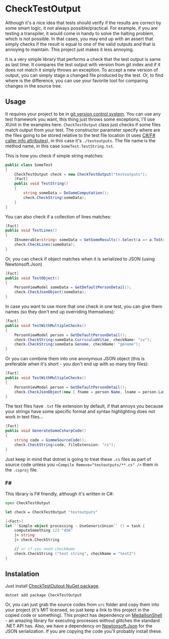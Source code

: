 # CheckTestOutput

Although it's a nice idea that tests should verify if the results are correct by some smart logic, it not always possible/practical. For example, if you are testing a transpiler, it would come in handy to solve the halting problem, which is not possible. In that cases, you may end up with an assert that simply checks if the result is equal to one of the valid outputs and that is annoying to maintain. This project just makes it less annoying.

It is a very simple library that performs a check that the test output is same as last time. It compares the test output with version from git index and if it does not match it simply throws an exception. To accept a new version of output, you can simply stage a changed file produced by the test. Or, to find where is the difference, you can use your favorite tool for comparing changes in the source tree.


## Usage

It requires your project to be in [git version control system](https://git-scm.com/). You can use any test framework you want, this thing just throws some exceptions, I'll use XUnit in the examples here. `CheckTestOutput` class just checks if some files match output from your test. The constructor parameter specify where are the files going to be stored relative to the test file location (it uses [C#/F# caller info attributes](https://docs.microsoft.com/cs-cz/dotnet/csharp/programming-guide/concepts/caller-information)), in this case it's `./testoutputs`. The file name is the method name, in this case `SomeTest.TestString.txt`.

This is how you check if simple string matches:

```csharp
public class SomeTest
{
    CheckTestOutput check = new CheckTestOutput("testoutputs");
    [Fact]
    public void TestString()
    {
        string someData = DoSomeComputation();
        check.CheckString(someData);
    }
}
```

You can also check if a collection of lines matches:

```csharp
[Fact]
public void TestLines()
{
    IEnumerable<string> someData = GetSomeResults().Select(a => a.ToString());
    check.CheckLines(someData);
}
```

Or, you can check if object matches when it is serialized to JSON (using Newtonsoft.Json)

```csharp
[Fact]
public void TestObject()
{
    PersonViewModel someData = GetDefaultPersonDetail();
    check.CheckJsonObject(someData);
}
```

In case you want to use more that one check in one test, you can give them names (so they don't end up overriding themselves):

```csharp
[Fact]
public void TestWithMultipleChecks()
{
    PersonViewModel person = GetDefaultPersonDetail();
    check.CheckString(someData.CurriculumVitae, checkName: "cv");
    check.CheckString(someData.Genome, checkName: "genome");
}
```

Or you can combine them into one anonymous JSON object (this is preferable when it's short - you don't end up with so many tiny files):

```csharp
[Fact]
public void TestWithMultipleChecks()
{
    PersonViewModel person = GetDefaultPersonDetail();
    check.CheckJsonObject(new { fname = person.Name, lname = person.LastName, person.BirthDate });
}
```

The text files have `.txt` file extension by default, if that annoys you because your strings have some specific format and syntax highlighting does not work in text files...

```csharp
[Fact]
public void GenerateSomeCsharpCode()
{
    string code = GimmeSourceCode();
    check.CheckString(code, fileExtension: "cs");
}
```

Just keep in mind that dotnet is going to treat these `.cs` files as part of source code unless you `<Compile Remove="testoutputs/**.cs" />` them in the `.csproj` file.

### F#

This library is F# friendly, although it's written in C#:

```fsharp
open CheckTestOutput

let check = CheckTestOutput "testoutputs"

[<Fact>]
let ``Simple object processing - UseGenericUnion`` () = task {
    computeSomething 123 "456"
    |> string
    |> check.CheckString

    // or if you need checkName
    check.CheckString ("test string", checkName = "test2")
}
```

## Instalation

Just install [CheckTestOutput NuGet package](https://www.nuget.org/packages/CheckTestOutput).

```
dotnet add package CheckTestOutput
```

Or, you can just grab the source codes from `src` folder and copy them into your project (it's MIT licensed, so just keep a link to this project in the copied code or something). This project has dependency on [MedallionShell](https://github.com/madelson/MedallionShell) - an amazing library for executing processes without glitches the standard .NET API has. Also, we have a dependency on [Newtonsoft.Json](https://github.com/JamesNK/Newtonsoft.Json) for the JSON serialization. If you are copying the code you'll probably install these.
